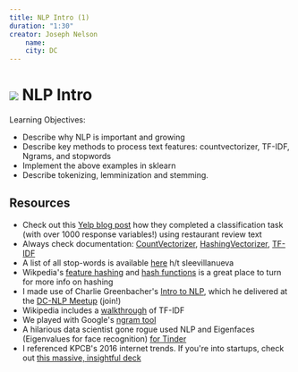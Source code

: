 ```yaml
---
title: NLP Intro (1)
duration: "1:30"
creator: Joseph Nelson
    name:
    city: DC
---
```


# ![](https://ga-dash.s3.amazonaws.com/production/assets/logo-9f88ae6c9c3871690e33280fcf557f33.png) NLP Intro

Learning Objectives:
- Describe why NLP is important and growing
- Describe key methods to process text features: countvectorizer, TF-IDF, Ngrams, and stopwords
- Implement the above examples in sklearn
- Describe tokenizing, lemminization and stemming. 

## Resources

- Check out this [Yelp blog post](http://engineeringblog.yelp.com/2015/09/automatically-categorizing-yelp-businesses.html) how they completed a classification task (with over 1000 response variables!) using restaurant review text
- Always check documentation: [CountVectorizer](http://scikit-learn.org/stable/modules/generated/sklearn.feature_extraction.text.CountVectorizer.html), [HashingVectorizer](http://scikit-learn.org/stable/modules/generated/sklearn.feature_extraction.text.HashingVectorizer.html), [TF-IDF](http://scikit-learn.org/stable/modules/generated/sklearn.feature_extraction.text.TfidfVectorizer.html)
- A list of all stop-words is available [here](https://github.com/ga-students/DSI-DC-2/blob/master/curriculum/Week-05/5.04-nlp/stop-words.txt) h/t sleevillanueva
- Wikpedia's [feature hashing](https://github.com/generalassembly-studio/DSI-course-materials/tree/master/curriculum/04-lessons/week-06/4.1-lesson) and [hash functions](https://en.wikipedia.org/wiki/Hash_function) is a great place to turn for more info on hashing
- I made use of Charlie Greenbacher's [Intro to NLP](http://spark-public.s3.amazonaws.com/nlp/slides/intro.pdf), which he delivered at the [DC-NLP Meetup](http://www.meetup.com/DC-NLP/) (join!)
- Wikipedia includes a [walkthrough](https://en.wikipedia.org/wiki/Tf%E2%80%93idf) of TF-IDF
- We played with Google's [ngram tool](https://books.google.com/ngrams/graph?content=data+science&year_start=1800&year_end=2000&corpus=15&smoothing=3&share=&direct_url=t1%3B%2Cdata%20science%3B%2Cc0)
- A hilarious data scientist gone rogue used NLP and Eigenfaces (Eigenvalues for face recognition) [for Tinder](http://dataconomy.com/hacking-tinder-with-facial-recognition-nlp/)
- I referenced KPCB's 2016 internet trends. If you're into startups, check out [this massive, insightful deck](http://www.kpcb.com/internet-trends)
